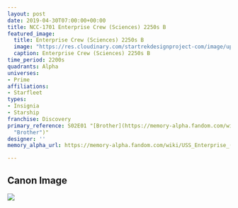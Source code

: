 ```yaml
---
layout: post
date: 2019-04-30T07:00:00+00:00
title: NCC-1701 Enterprise Crew (Sciences) 2250s B
featured_image:
  title: Enterprise Crew (Sciences) 2250s B
  image: "https://res.cloudinary.com/startrekdesignproject-com/image/upload/v1556642729/NCC-1701_Crew_Sciences_2250s.png"
  caption: Enterprise Crew (Sciences) 2250s B
time_period: 2200s
quadrants: Alpha
universes:
- Prime
affiliations:
- Starfleet
types:
- Insignia
- Starship
franchise: Discovery
primary_reference: S02E01 "[Brother](https://memory-alpha.fandom.com/wiki/Brother
  "Brother")"
designer: ''
memory_alpha_url: https://memory-alpha.fandom.com/wiki/USS_Enterprise_(NCC-1701)

---
```

## Canon Image

![](https://res.cloudinary.com/startrekdesignproject-com/image/upload/v1556642729/EnterpriseSciences2250sB1.jpg)
